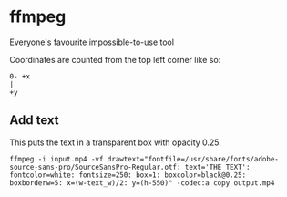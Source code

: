 # ffmpeg

Everyone's favourite impossible-to-use tool

Coordinates are counted from the top left corner like so:

```
0- +x
|
+y
```

## Add text

This puts the text in a transparent box with opacity 0.25.

```
ffmpeg -i input.mp4 -vf drawtext="fontfile=/usr/share/fonts/adobe-source-sans-pro/SourceSansPro-Regular.otf: text='THE TEXT': fontcolor=white: fontsize=250: box=1: boxcolor=black@0.25: boxborderw=5: x=(w-text_w)/2: y=(h-550)" -codec:a copy output.mp4
```

